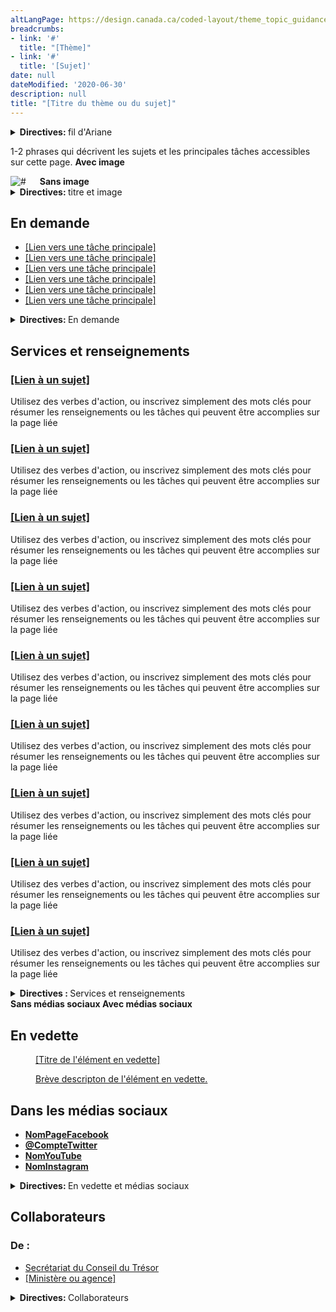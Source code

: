 ```yaml
---
altLangPage: https://design.canada.ca/coded-layout/theme_topic_guidance.html
breadcrumbs:
- link: '#'
  title: "[Thème]"
- link: '#'
  title: '[Sujet]'
date: null
dateModified: '2020-06-30'
description: null
title: "[Titre du thème ou du sujet]"
---
```


<div class="guidance-details">
 <div class="container">
  <div class="row col-md-8">
   <details>
    <summary>
     <b>
      Directives:
     </b>
     fil d'Ariane
     <span class="fas fa-info-circle">
     </span>
    </summary>
    <section>
     <h3>
      Fil d'Ariane
     </h3>
     <p>
      <span class="label label-danger">
       Obligatoire
      </span>
     </p>
     <p>
      Le fil d'Ariane devrait refléter la position de la page dans l'arborescence thématique de Canada, tel que :
      <br/>
      <a href="https://www.canada.ca/fr.html">
       Canada.ca
      </a>
      &gt;
      <a href="#">
       [Thème]
      </a>
      <a href="#">
       [Sujet]
      </a>
     </p>
     <p>
      Le fil d'Ariane peut montrer la version raccourcie des pages de l'architecture, tel que :
      <br/>
      <a href="https://www.canada.ca/en.html">
       Canada.ca
      </a>
      &gt;
      <a href="#">
       Emlois
       <span style="text-decoration: line-through;">
        et milieu de travail
       </span>
      </a>
     </p>
    </section>
   </details>
  </div>
 </div>
</div>

<div class="provisional profile">
 <div class="container">
  <div class="row">
   <div class="intro col-md-6 col-sm-12 mrgn-bttm-md">
    <p class="pagetag">
     1-2 phrases qui décrivent les sujets et les principales tâches accessibles sur cette page.
     <a class="hidden-xs hidden-sm with btn btn-sm btn-default pull-right wb-inv">
      <span class="fas fa-image">
      </span>
      <b>
       Avec image
      </b>
     </a>
    </p>
   </div>
   <div class="col-md-6 pstn-rght-md pstn-bttm-md hidden-sm hidden-xs guidance-js-hide">
    <img alt="#" src="./images/theme-topic-img-825x200.jpg">
     <a class="without btn btn-sm btn-default pstn-tp-md pstn-lft-md mrgn-tp-md" style="margin-left: 18px;">
      <span class="fas fa-eye-slash">
      </span>
      <b>
       Sans image
      </b>
     </a>

   </div>
  </div>
 </div>
</div>

<div class="guidance-details">
 <div class="container">
  <div class="row col-md-8">
   <details>
    <summary>
     <b>
      Directives:
     </b>
     titre et image
     <span class="fas fa-info-circle">
     </span>
    </summary>
    <section>
     <section>
      <h3>
       Title
      </h3>
      <p>
       <span class="label label-danger">
        Obligatoire
       </span>
      </p>
      <p>
       Le titre de la page doit être descriptif et unique mais bref.
      </p>
      <p>
       N'utilisez pas d'acronymes ou d'abréviations.
      </p>
     </section>
     <section>
      <h3>
       Image
      </h3>
      <p>
       <span class="label label-info">
        Facultatif
       </span>
      </p>
      <p>
       L'espace 825x200 à côté du H1 peut être utilisé pour une bannière ou une image. L'image est cachée sur les appareils mobiles.
      </p>
     </section>
    </section>
   </details>
  </div>
 </div>
</div>


<section class="provisional most-requested-bullets well well-sm brdr-0 mrgn-tp-0">
 <div class="container">
  <div class="row">
   <div class="pddng-r-0 col-md-2">
    <h2 class="mrgn-tp-md">
     En demande
    </h2>
   </div>
   <div class="col-md-10">
    <ul class="wb-eqht mrgn-tp-md mrgn-bttm-md colcount-md-2">
     <li>
      <a href="#">
       [Lien vers une tâche principale]
      </a>
     </li>
     <li>
      <a href="#">
       [Lien vers une tâche principale]
      </a>
     </li>
     <li>
      <a href="#">
       [Lien vers une tâche principale]
      </a>
     </li>
     <li>
      <a href="#">
       [Lien vers une tâche principale]
      </a>
     </li>
     <li>
      <a href="#">
       [Lien vers une tâche principale]
      </a>
     </li>
     <li>
      <a href="#">
       [Lien vers une tâche principale]
      </a>
     </li>
    </ul>
   </div>
  </div>
 </div>
 <div class="guidance-details">
  <div class="container">
   <div class="row col-md-8">
    <details>
     <summary>
      <b>
       Directives:
      </b>
      En demande
      <span class="fas fa-info-circle">
      </span>
     </summary>
     <p>
      <span class="label label-info">
       Facultatif
      </span>
     </p>
     <p>
      Présente les tâches principales spécifiques au thème ou au sujet.
     </p>
     <p>
      Cette composante est obligatoire afin de fournir des raccourcis vers les tâches les plus importantes du thème ou du
								sujet. Cependant, elle ne devrait pas être utilisée si toutes les tâches principales de l'institution sont déjà
								incluses en tant que liens directs sous « Services et renseignements ».
     </p>
     <p>
      <strong>
       Variations:
      </strong>
      remplacez la classe
      <code>
       colcount-md-2
      </code>
      par la classe
      <code>
       colcount-md-1
      </code>
      si vous avez seulement 2 ou 3 items en demande.
     </p>
    </details>
   </div>
  </div>
 </div>
</section>

<div class="container">
 <div class="row">
  <section class="gc-srvinfo col-md-12">
   <h2 class="wb-inv">
    Services et renseignements
   </h2>
   <div class="wb-eqht row">
    <div class="col-lg-4 col-md-6">
     <h3>
      <a href="#">
       [Lien à un sujet]
      </a>
     </h3>
     <p>
      Utilisez des verbes d'action, ou inscrivez simplement des mots clés pour résumer les renseignements ou les tâches qui
								peuvent être accomplies sur la page liée
     </p>
    </div>
    <div class="col-lg-4 col-md-6">
     <h3>
      <a href="#">
       [Lien à un sujet]
      </a>
     </h3>
     <p>
      Utilisez des verbes d'action, ou inscrivez simplement des mots clés pour résumer les renseignements ou les tâches qui
								peuvent être accomplies sur la page liée
     </p>
    </div>
    <div class="col-lg-4 col-md-6">
     <h3>
      <a href="#">
       [Lien à un sujet]
      </a>
     </h3>
     <p>
      Utilisez des verbes d'action, ou inscrivez simplement des mots clés pour résumer les renseignements ou les tâches qui
								peuvent être accomplies sur la page liée
     </p>
    </div>
    <div class="col-lg-4 col-md-6">
     <h3>
      <a href="#">
       [Lien à un sujet]
      </a>
     </h3>
     <p>
      Utilisez des verbes d'action, ou inscrivez simplement des mots clés pour résumer les renseignements ou les tâches qui
								peuvent être accomplies sur la page liée
     </p>
    </div>
    <div class="col-lg-4 col-md-6">
     <h3>
      <a href="#">
       [Lien à un sujet]
      </a>
     </h3>
     <p>
      Utilisez des verbes d'action, ou inscrivez simplement des mots clés pour résumer les renseignements ou les tâches qui
								peuvent être accomplies sur la page liée
     </p>
    </div>
    <div class="col-lg-4 col-md-6">
     <h3>
      <a href="#">
       [Lien à un sujet]
      </a>
     </h3>
     <p>
      Utilisez des verbes d'action, ou inscrivez simplement des mots clés pour résumer les renseignements ou les tâches qui
								peuvent être accomplies sur la page liée
     </p>
    </div>
    <div class="col-lg-4 col-md-6">
     <h3>
      <a href="#">
       [Lien à un sujet]
      </a>
     </h3>
     <p>
      Utilisez des verbes d'action, ou inscrivez simplement des mots clés pour résumer les renseignements ou les tâches qui
								peuvent être accomplies sur la page liée
     </p>
    </div>
    <div class="col-lg-4 col-md-6">
     <h3>
      <a href="#">
       [Lien à un sujet]
      </a>
     </h3>
     <p>
      Utilisez des verbes d'action, ou inscrivez simplement des mots clés pour résumer les renseignements ou les tâches qui
								peuvent être accomplies sur la page liée
     </p>
    </div>
    <div class="col-lg-4 col-md-6">
     <h3>
      <a href="#">
       [Lien à un sujet]
      </a>
     </h3>
     <p>
      Utilisez des verbes d'action, ou inscrivez simplement des mots clés pour résumer les renseignements ou les tâches qui
								peuvent être accomplies sur la page liée
     </p>
    </div>
   </div>
   <div class="row guidance-details">
    <div class="col-md-8">
     <details>
      <summary>
       <b>
        Directives :
       </b>
       Services et renseignements
       <span class="fas fa-info-circle">
       </span>
      </summary>
      <p>
       <span class="label label-danger">
        Obligatoire
       </span>
      </p>
      <p>
       Dresse la liste des sujets ou des tâches spécifiques au thème ou au sujet.
      </p>
      <p>
       L'en-tête « Services et renseignements » dans cette section doit avoir la classe
       <code>
        wb-inv
       </code>
       afin qu'il ne
									soit pas visible, mais qu'il soit tout de même présent pour des raisons sémantiques et pour les lecteurs d'écran.
      </p>
      <p>
       <b>
        Variations:
       </b>
       toutes les variations du modèle
       <a href="../configurations-conception-communes/services-renseignements.html">
        Services et renseignements
       </a>
       peuvent
									être utilisées dans cette section.
      </p>
     </details>
    </div>
   </div>
   <a class="off-followus btn btn-sm btn-default mrgn-tp-lg">
    <span class="fas fa-eye-slash">
    </span>
    <b>
     Sans médias sociaux
    </b>
   </a>
   <a class="on-followus btn btn-sm btn-default mrgn-tp-lg wb-inv">
    <span class="fas fa-users">
    </span>
    <b>
     Avec médias sociaux
    </b>
   </a>
  </section>
 </div>
</div>


<div class="provisional gc-prtts mrgn-tp-md">
 <div class="container">
  <div class="row">
   <h2 class="wb-inv">
    En vedette
   </h2>
   <section class="provisional single-feautre col-md-8 mrgn-bttm-md mrgn-tp-lg">
    <a href="#">
     <figure class="row">
      <figcaption class="pull-right col-md-6 col-xs-12">
       [Titre de l'élément en vedette]
      </figcaption>
      <div class="pull-left col-md-6 col-xs-12">
       <img alt="" class="img-responsive thumbnail mrgn-bttm-sm" src="./images/feature-img-360x203.jpg"/>
      </div>
      <div class="pull-right col-md-6 col-xs-12">
       <p>
        Brève descripton de l'élément en vedette.
       </p>
      </div>
     </figure>
    </a>
   </section>
   <section class="col-md-4 mrgn-bttm-sm">
    <div class="provisional followus followus-vertical">
     <h2>
      Dans les médias sociaux
     </h2>
     <ul>
      <li class="facebook">
       <a class="social-lnk" href="#" rel="external">
        <b>
         NomPageFacebook
        </b>
       </a>
      </li>
      <li class="twitter">
       <a class="social-lnk" href="#" rel="external">
        <b>
         @CompteTwitter
        </b>
       </a>
      </li>
      <li class="youtube">
       <a class="social-lnk" href="#" rel="external">
        <b>
         NomYouTube
        </b>
       </a>
      </li>
      <li class="instagram">
       <a class="social-lnk" href="#" rel="external">
        <b>
         NomInstagram
        </b>
       </a>
      </li>
     </ul>
    </div>
   </section>
  </div>
  <div class="row guidance-details">
   <div class="col-md-8">
    <details>
     <summary>
      <b>
       Directives:
      </b>
      En vedette et médias sociaux
      <span class="fas fa-info-circle">
      </span>
     </summary>
     <h3 style="text-decoration: none;">
      En vedette
     </h3>
     <p>
      <span class="label label-info">
       Facultatif
      </span>
     </p>
     <p>
      La conception de cette section est flexible. Vous pouvez la modifier pour répondre à vos besoin.
     </p>
     <p>
      Un élément en vedette doit être contextuel à la page.
     </p>
     <h3 style="text-decoration: none;">
      Médias sociaux
     </h3>
     <p>
      <span class="label label-info">
       Facultatif
      </span>
     </p>
     <p>
      La conception de cette section est flexible. Vous pouvez la modifier pour répondre à vos besoin.
     </p>
     <p>
      Afficher le nom du compte. S'il y a plus d'un compte par type, utilisez une fenêtre contextuelle et montrez aux gens
								les options parmi lesquelles ils peuvent choisir.
     </p>
     <p>
      Supprimez la classe
      <code>
       followus-vertical
      </code>
      pour afficher les comptes sociaux en ligne. Vous pouvez supprimer le nom du compte
							dans cette mise en page.
     </p>
     <p>
      Les nouvelles icônes sont facultatives.
     </p>
    </details>
   </div>
  </div>
 </div>
</div>


<div class="container">
 <div class="row">
  <h2 class="wb-inv">
   Collaborateurs
  </h2>
  <div class="row">
   <section class="col-md-12">
    <div class="col-md-1">
     <h3 class="provisional from">
      De :
     </h3>
    </div>
    <div class="provisional col-md-11 contributors">
     <ul>
      <li>
       <a href="https://www.canada.ca/fr/secretariat-conseil-tresor.html">
        Secrétariat du Conseil du Trésor
       </a>
      </li>
      <li>
       <a href="">
        [Ministère ou agence]
       </a>
      </li>
     </ul>
    </div>
   </section>
  </div>
 </div>
 <div class="row guidance-details">
  <div class="col-md-8">
   <details>
    <summary>
     <b>
      Directives:
     </b>
     Collaborateurs
     <span class="fas fa-info-circle">
     </span>
    </summary>
    <p>
     <span class="label label-info">
      Optional
     </span>
    </p>
    <p>
     Fournit un lien vers les pages d'accueil institutionnelles des ministères ou agences qui sont responsables du contenu
							de ce thème ou sujet.
    </p>
   </details>
  </div>
 </div>
</div>



